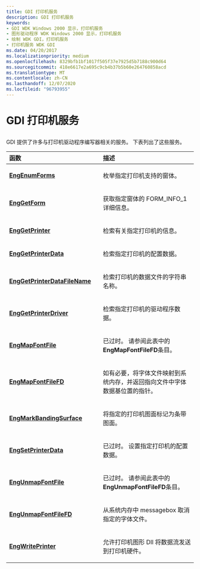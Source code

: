 ```yaml
---
title: GDI 打印机服务
description: GDI 打印机服务
keywords:
- GDI WDK Windows 2000 显示，打印机服务
- 图形驱动程序 WDK Windows 2000 显示，打印机服务
- 绘制 WDK GDI，打印机服务
- 打印机服务 WDK GDI
ms.date: 04/20/2017
ms.localizationpriority: medium
ms.openlocfilehash: 8329bfb1bf1017f505f37e7925d5b7188c900d64
ms.sourcegitcommit: 418e6617e2a695c9cb4b37b5b60e264760858acd
ms.translationtype: MT
ms.contentlocale: zh-CN
ms.lasthandoff: 12/07/2020
ms.locfileid: "96793955"
---
```

# <a name="gdi-printer-services"></a>GDI 打印机服务


## <span id="ddk_gdi_printer_services_gg"></span><span id="DDK_GDI_PRINTER_SERVICES_GG"></span>


GDI 提供了许多与打印机驱动程序编写器相关的服务。 下表列出了这些服务。

<table>
<colgroup>
<col width="50%" />
<col width="50%" />
</colgroup>
<thead>
<tr class="header">
<th align="left">函数</th>
<th align="left">描述</th>
</tr>
</thead>
<tbody>
<tr class="odd">
<td align="left"><p><a href="/windows/win32/api/winddi/nf-winddi-engenumforms" data-raw-source="[&lt;strong&gt;EngEnumForms&lt;/strong&gt;](/windows/win32/api/winddi/nf-winddi-engenumforms)"><strong>EngEnumForms</strong></a></p></td>
<td align="left"><p>枚举指定打印机支持的窗体。</p></td>
</tr>
<tr class="even">
<td align="left"><p><a href="/windows/win32/api/winddi/nf-winddi-enggetform" data-raw-source="[&lt;strong&gt;EngGetForm&lt;/strong&gt;](/windows/win32/api/winddi/nf-winddi-enggetform)"><strong>EngGetForm</strong></a></p></td>
<td align="left"><p>获取指定窗体的 FORM_INFO_1 详细信息。</p></td>
</tr>
<tr class="odd">
<td align="left"><p><a href="/windows/win32/api/winddi/nf-winddi-enggetprinter" data-raw-source="[&lt;strong&gt;EngGetPrinter&lt;/strong&gt;](/windows/win32/api/winddi/nf-winddi-enggetprinter)"><strong>EngGetPrinter</strong></a></p></td>
<td align="left"><p>检索有关指定打印机的信息。</p></td>
</tr>
<tr class="even">
<td align="left"><p><a href="/windows/win32/api/winddi/nf-winddi-enggetprinterdata" data-raw-source="[&lt;strong&gt;EngGetPrinterData&lt;/strong&gt;](/windows/win32/api/winddi/nf-winddi-enggetprinterdata)"><strong>EngGetPrinterData</strong></a></p></td>
<td align="left"><p>检索指定打印机的配置数据。</p></td>
</tr>
<tr class="odd">
<td align="left"><p><a href="/windows/win32/api/winddi/nf-winddi-enggetprinterdatafilename" data-raw-source="[&lt;strong&gt;EngGetPrinterDataFileName&lt;/strong&gt;](/windows/win32/api/winddi/nf-winddi-enggetprinterdatafilename)"><strong>EngGetPrinterDataFileName</strong></a></p></td>
<td align="left"><p>检索打印机的数据文件的字符串名称。</p></td>
</tr>
<tr class="even">
<td align="left"><p><a href="/windows/win32/api/winddi/nf-winddi-enggetprinterdriver" data-raw-source="[&lt;strong&gt;EngGetPrinterDriver&lt;/strong&gt;](/windows/win32/api/winddi/nf-winddi-enggetprinterdriver)"><strong>EngGetPrinterDriver</strong></a></p></td>
<td align="left"><p>检索指定打印机的驱动程序数据。</p></td>
</tr>
<tr class="odd">
<td align="left"><p><a href="/windows/win32/api/winddi/nf-winddi-engmapfontfile" data-raw-source="[&lt;strong&gt;EngMapFontFile&lt;/strong&gt;](/windows/win32/api/winddi/nf-winddi-engmapfontfile)"><strong>EngMapFontFile</strong></a></p></td>
<td align="left"><p>已过时。 请参阅此表中的 <strong>EngMapFontFileFD</strong>条目。</p></td>
</tr>
<tr class="even">
<td align="left"><p><a href="/windows/win32/api/winddi/nf-winddi-engmapfontfilefd" data-raw-source="[&lt;strong&gt;EngMapFontFileFD&lt;/strong&gt;](/windows/win32/api/winddi/nf-winddi-engmapfontfilefd)"><strong>EngMapFontFileFD</strong></a></p></td>
<td align="left"><p>如有必要，将字体文件映射到系统内存，并返回指向文件中字体数据基位置的指针。</p></td>
</tr>
<tr class="odd">
<td align="left"><p><a href="/windows/win32/api/winddi/nf-winddi-engmarkbandingsurface" data-raw-source="[&lt;strong&gt;EngMarkBandingSurface&lt;/strong&gt;](/windows/win32/api/winddi/nf-winddi-engmarkbandingsurface)"><strong>EngMarkBandingSurface</strong></a></p></td>
<td align="left"><p>将指定的打印机图面标记为条带图面。</p></td>
</tr>
<tr class="even">
<td align="left"><p><a href="/windows/win32/api/winddi/nf-winddi-engsetprinterdata" data-raw-source="[&lt;strong&gt;EngSetPrinterData&lt;/strong&gt;](/windows/win32/api/winddi/nf-winddi-engsetprinterdata)"><strong>EngSetPrinterData</strong></a></p></td>
<td align="left"><p>已过时。 设置指定打印机的配置数据。</p></td>
</tr>
<tr class="odd">
<td align="left"><p><a href="/windows/win32/api/winddi/nf-winddi-engunmapfontfile" data-raw-source="[&lt;strong&gt;EngUnmapFontFile&lt;/strong&gt;](/windows/win32/api/winddi/nf-winddi-engunmapfontfile)"><strong>EngUnmapFontFile</strong></a></p></td>
<td align="left"><p>已过时。 请参阅此表中的 <strong>EngUnmapFontFileFD</strong>条目。</p></td>
</tr>
<tr class="even">
<td align="left"><p><a href="/windows/win32/api/winddi/nf-winddi-engunmapfontfilefd" data-raw-source="[&lt;strong&gt;EngUnmapFontFileFD&lt;/strong&gt;](/windows/win32/api/winddi/nf-winddi-engunmapfontfilefd)"><strong>EngUnmapFontFileFD</strong></a></p></td>
<td align="left"><p>从系统内存中 messagebox 取消指定的字体文件。</p></td>
</tr>
<tr class="odd">
<td align="left"><p><a href="/windows/win32/api/winddi/nf-winddi-engwriteprinter" data-raw-source="[&lt;strong&gt;EngWritePrinter&lt;/strong&gt;](/windows/win32/api/winddi/nf-winddi-engwriteprinter)"><strong>EngWritePrinter</strong></a></p></td>
<td align="left"><p>允许打印机图形 Dll 将数据流发送到打印机硬件。</p></td>
</tr>
</tbody>
</table>

 

